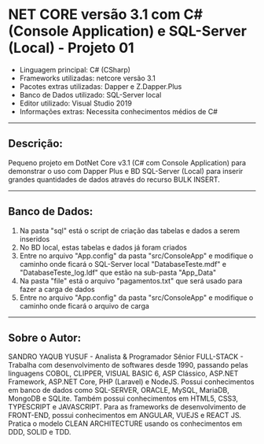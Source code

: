 # NET CORE versão 3.1 com C# (Console Application) e SQL-Server (Local) - Projeto 01

* Linguagem principal: C# (CSharp)
* Frameworks utilizadas: netcore versão 3.1
* Pacotes extras utilizadas: Dapper e Z.Dapper.Plus
* Banco de Dados utilizado: SQL-Server local
* Editor utilizado: Visual Studio 2019
* Informações extras: Necessita conhecimentos médios de C#

----

## Descrição:

Pequeno projeto em DotNet Core v3.1 (C# com Console Application) para demonstrar o uso com Dapper Plus e BD SQL-Server (Local) para inserir grandes quantidades de dados através do recurso BULK INSERT.

----

## Banco de Dados:

1. Na pasta "sql" está o script de criação das tabelas e dados a serem inseridos
2. No BD local, estas tabelas e dados já foram criados
3. Entre no arquivo "App.config" da pasta "src/ConsoleApp" e modifique o caminho onde ficará o SQL-Server local "DatabaseTeste.mdf" e "DatabaseTeste_log.ldf" que estão na sub-pasta "App_Data"
4. Na pasta "file" está o arquivo "pagamentos.txt" que será usado para fazer a carga de dados
5. Entre no arquivo "App.config" da pasta "src/ConsoleApp" e modifique o caminho onde ficará o arquivo de carga

----

## Sobre o Autor:

SANDRO YAQUB YUSUF - Analista & Programador Sênior FULL-STACK - Trabalha com desenvolvimento de softwares desde 1990, passando pelas linguagens COBOL, CLIPPER, VISUAL BASIC 6, ASP Clássico, ASP.NET Framework, ASP.NET Core, PHP (Laravel) e NodeJS. Possui conhecimentos em banco de dados como SQL-SERVER, ORACLE, MySQL, MariaDB, MongoDB e SQLite. Também possui conhecimentos em HTML5, CSS3, TYPESCRIPT e JAVASCRIPT. Para as frameworks de desenvolvimento de FRONT-END, possui conhecimentos em ANGULAR, VUEJS e REACT JS. Pratica o modelo CLEAN ARCHITECTURE usando os conhecimentos em DDD, SOLID e TDD.
